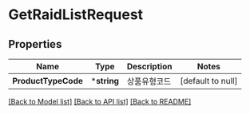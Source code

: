 # GetRaidListRequest

## Properties
Name | Type | Description | Notes
------------ | ------------- | ------------- | -------------
**ProductTypeCode** | ***string** | 상품유형코드 | [default to null]

[[Back to Model list]](../README.md#documentation-for-models) [[Back to API list]](../README.md#documentation-for-api-endpoints) [[Back to README]](../README.md)


